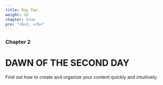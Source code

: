 ```yaml
---
title: Day Two
weight: 10
chapter: true
pre: "<b>2. </b>"
---
```


### Chapter 2

# DAWN OF THE SECOND DAY

Find out how to create and organize your content quickly and intuitively.
